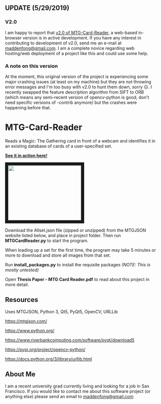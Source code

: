 ## UPDATE (5/29/2019)
### V2.0
I am happy to report that [v2.0 of MTG-Card-Reader](https://github.com/TrifectaIII/MTG-Card-Reader-Web), a web-based in-browser version is in active development. If you have any interest in contributing to development of v2.0, send me an e-mail at maddenfong@gmail.com. I am a complete novice regarding web hosting/web deployment of a project like this and could use some help.
### A note on this version
At the moment, this original version of the project is experiencing some major crashing issues (at least on my machine) but they are not throwing error messages and I'm too busy with v2.0 to hunt them down, sorry ☹️. I recently swapped the feature description algorithm from SIFT to ORB (which means any semi-recent version of opencv-python is good, don't need specific versions of -contrib anymore) but the crashes were happening before that.

# MTG-Card-Reader

Reads a Magic: The Gathering card in front of a webcam and identifies it in an existing database of cards of a user-specified set.

[__See it in action here!__](https://www.youtube.com/watch?v=KvsBkOgKNgQ)

<a href="http://www.youtube.com/watch?feature=player_embedded&v=KvsBkOgKNgQ
" target="_blank"><img src="http://img.youtube.com/vi/KvsBkOgKNgQ/0.jpg" 
width="240" height="180" border="10" /></a>

Download the Allset.json file (zipped or unzipped) from the MTGJSON website listed below, and place in project folder. Then run __MTGCardReader.py__ to start the program.

When loading up a set for the first time, the program may take 5 minutes or more to download and store all images from that set.

Run __install_packages.py__ to install the requisite packages _(NOTE: This is mostly untested)_

Open __Thesis Paper - MTG Card Reader.pdf__ to read about this project in more detail.

## Resources
Uses MTGJSON, Python 3, Qt5, PyQt5, OpenCV, URLLib

https://mtgjson.com/

https://www.python.org/

https://www.riverbankcomputing.com/software/pyqt/download5

https://pypi.org/project/opencv-python/

https://docs.python.org/3/library/urllib.html

## About Me

I am a recent university grad currently living and looking for a job in San Francisco. If you would like to contact me about this software project (or anything else) please send an email to maddenfong@gmail.com
